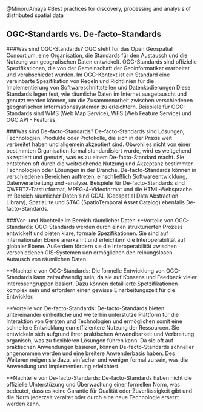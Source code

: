 @MinoruAmaya
#Best practices for discovery, processing and analysis of distributed spatial data
## OGC-Standards vs. De-facto-Standards


###Was sind OGC-Standards?
OGC steht für das Open Geospatial Consortium, eine Organisation, die Standards für den Austausch und die Nutzung von geografischen Daten entwickelt. OGC-Standards sind offizielle Spezifikationen, die von der Gemeinschaft der Geoinformatiker erarbeitet und verabschiedet wurden. Im OGC-Kontext ist ein Standard eine vereinbarte Spezifikation von Regeln und Richtlinien für die Implementierung von Softwareschnittstellen und Datenkodierungen Diese Standards legen fest, wie räumliche Daten im Internet ausgetauscht und genutzt werden können, um die Zusammenarbeit zwischen verschiedenen geografischen Informationssystemen zu erleichtern. Beispiele für OGC-Standards sind WMS (Web Map Service), WFS (Web Feature Service) und OGC API - Features.


###Was sind De-facto-Standards?
De-facto-Standards sind Lösungen, Technologien, Produkte oder Protokolle, die sich in der Praxis weit verbreitet haben und allgemein akzeptiert sind. Obwohl es nicht von einer bestimmten Organisation formal standardisiert wurde, wird es weitgehend akzeptiert und genutzt, was es zu einem De-facto-Standard macht. Sie entstehen oft durch die weitreichende Nutzung und Akzeptanz bestimmter Technologien oder Lösungen in der Branche. De-facto-Standards können in verschiedenen Bereichen auftreten, einschließlich Softwareentwicklung, Datenverarbeitung und -analyse. Beispiele für De-facto-Standards sind QWERTZ-Tatsturformat, MPEG-4-Videoformat und die HTML-Websprache. Im Bereich räumlicher Daten sind GDAL (Geospatial Data Abstraction Library), SpatiaLite und STAC (SpatioTemporal Asset Catalog) ebenfalls De-facto-Standards.


###Vor- und Nachteile im Bereich räumlicher Daten
**Vorteile von OGC-Standards:
OGC-Standards werden durch einen strukturierten Prozess entwickelt und bieten klare, formale Spezifikationen. Sie sind auf internationaler Ebene anerkannt und erleichtern die Interoperabilität auf globaler Ebene. Außerdem fördern sie die Interoperabilität zwischen verschiedenen GIS-Systemen udn ermöglichen den reibungslosen Autausch von räumlichen Daten.

**Nachteile von OGC-Standards:
Die formelle Entwicklung von OGC-Standards kann zeitaufwendig sein, da sie auf Konsens und Feedback vieler Interessengruppen basiert. Dazu können detaillierte Spetzifikationen komplex sein und erfordern einen gewisse Einarbeitungszeit für die Entwickler.

**Vorteile von De-facto-Standards:
De-facto-Standards bieten untereinander einheitliche und weiterhin unterstütze Plattform für die Interaktion von Geräten und Technologien und ermöglichen somit eine schnellere Entwicklung eun effizientere Nutzung der Ressourcen. Sie entwickeln sich aufgrund ihrer praktischen Anwendbarkeit und Verbreitung organisch, was zu flexibleren Lösungen führen kann. Da sie oft auf praktischen Anwendungen basieren, können De-facto-Standards schneller angenommen werden und eine breitere Anwenderbasis haben. Des Weiteren neigen sie dazu, einfacher und weniger formal zu sein, was die Anwendung und Implementierung erleichtert.


**Nachteile von De-facto-Standards:
De-facto-Standards haben nicht die offizielle UInterstüzung und Überwachung einer formellen Norm, was bedeutet, dass es keine Garantie für Qualität oder Zuverlässigkeit gibt und die Norm jederzeit veraltet oder durch eine neue Technologie ersetzt werden kann.




















